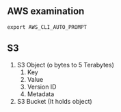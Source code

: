 ## AWS examination

```
export AWS_CLI_AUTO_PROMPT
```

## S3

1. S3 Object (o bytes to 5 Terabytes)
    1. Key
    2. Value
    3. Version ID
    4. Metadata
2. S3 Bucket (It holds object)

